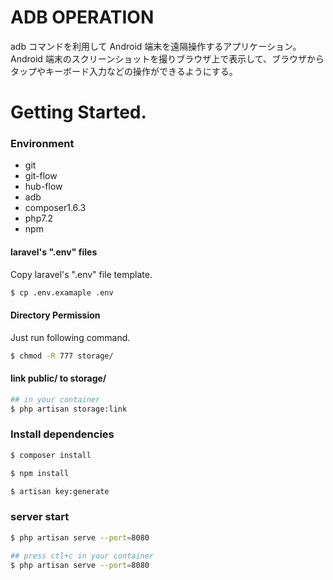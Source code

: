 # ADB OPERATION

adb コマンドを利用して Android 端末を遠隔操作するアプリケーション。
Android 端末のスクリーンショットを撮りブラウザ上で表示して、ブラウザからタップやキーボード入力などの操作ができるようにする。

# Getting Started.

### Environment

- git
- git-flow
- hub-flow
- adb
- composer1.6.3
- php7.2
- npm

#### laravel's ".env" files

Copy laravel's ".env" file template.

```bash
$ cp .env.examaple .env
```

#### Directory Permission

Just run following command.

```bash
$ chmod -R 777 storage/
```

#### link public/ to storage/ 
```bash
## in your container
$ php artisan storage:link
```

### Install dependencies

```bash
$ composer install
```

```bash
$ npm install
```

```bash
$ artisan key:generate
```

### server start

```bash
$ php artisan serve --port=8080
```

```bash
## press ctl+c in your container
$ php artisan serve --port=8080
```
